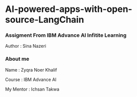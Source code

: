 #  AI-powered-apps-with-open-source-LangChain
### Assigment From IBM Advance AI Infitite Learning

Author : Sina Nazeri

### About me

Name : Zyqra Noer Khalif 

Course : IBM Advance AI

My Mentor : Ichsan Takwa
